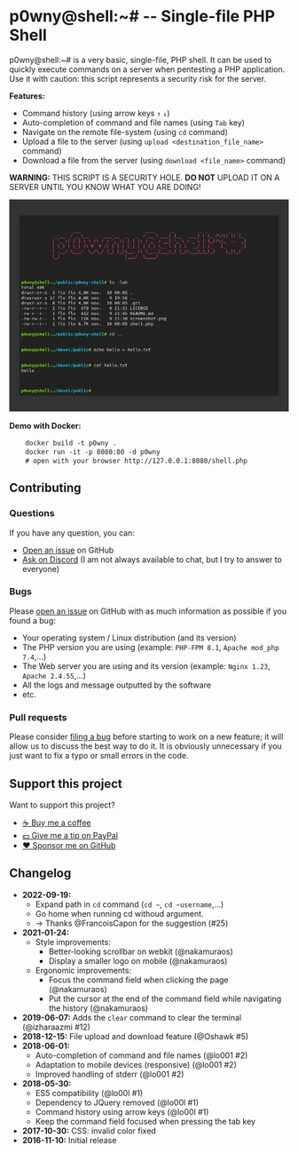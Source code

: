 # p0wny@shell:~# -- Single-file PHP Shell

p0wny@shell:~# is a very basic, single-file, PHP shell. It can be used to quickly execute commands on a server when pentesting a PHP application. Use it with caution: this script represents a security risk for the server.

**Features:**

* Command history (using arrow keys `↑` `↓`)
* Auto-completion of command and file names (using `Tab` key)
* Navigate on the remote file-system (using `cd` command)
* Upload a file to the server (using `upload <destination_file_name>` command)
* Download a file from the server (using `download <file_name>` command)

**WARNING:** THIS SCRIPT IS A SECURITY HOLE. **DO NOT** UPLOAD IT ON A SERVER UNTIL YOU KNOW WHAT YOU ARE DOING!

![Screenshot](./screenshot.png)


**Demo with Docker:**

        docker build -t p0wny .
        docker run -it -p 8080:80 -d p0wny
        # open with your browser http://127.0.0.1:8080/shell.php


## Contributing

### Questions

If you have any question, you can:

* [Open an issue](https://github.com/flozz/p0wny-shell/issues) on GitHub
* [Ask on Discord](https://discord.gg/P77sWhuSs4) (I am not always available to chat, but I try to answer to everyone)


### Bugs

Please [open an issue](https://github.com/flozz/p0wny-shell/issues) on GitHub with as much information as possible if you found a bug:

* Your operating system / Linux distribution (and its version)
* The PHP version you are using (example: `PHP-FPM 8.1`, `Apache mod_php 7.4`,...)
* The Web server you are using and its version (example: `Nginx 1.23`, `Apache 2.4.55`,...)
* All the logs and message outputted by the software
* etc.


### Pull requests

Please consider [filing a bug](https://github.com/flozz/p0wny-shell/issues) before starting to work on a new feature; it will allow us to discuss the best way to do it. It is obviously unnecessary if you just want to fix a typo or small errors in the code.


## Support this project

Want to support this project?

* [☕️ Buy me a coffee](https://www.buymeacoffee.com/flozz)
* [💵️ Give me a tip on PayPal](https://www.paypal.me/0xflozz)
* [❤️ Sponsor me on GitHub](https://github.com/sponsors/flozz)


## Changelog

* **2022-09-19:**
  * Expand path in `cd` command (`cd ~`, `cd ~username`,...)
  * Go home when running cd withoud argument.
  * → Thanks @FrancoisCapon for the suggestion (#25)
* **2021-01-24:**
  * Style improvements:
    * Better-looking scrollbar on webkit (@nakamuraos)
    * Display a smaller logo on mobile (@nakamuraos)
  * Ergonomic improvements:
    * Focus the command field when clicking the page (@nakamuraos)
    * Put the cursor at the end of the command field while navigating the history (@nakamuraos)
* **2019-06-07:** Adds the `clear` command to clear the terminal (@izharaazmi #12)
* **2018-12-15:** File upload and download feature (@Oshawk #5)
* **2018-06-01:**
  * Auto-completion of command and file names (@lo001 #2)
  * Adaptation to mobile devices (responsive) (@lo001 #2)
  * Improved handling of stderr (@lo001 #2)
* **2018-05-30:**
  * ES5 compatibility (@lo00l #1)
  * Dependency to JQuery removed (@lo00l #1)
  * Command history using arrow keys (@lo00l #1)
  * Keep the command field focused when pressing the tab key
* **2017-10-30:** CSS: invalid color fixed
* **2016-11-10:** Initial release
